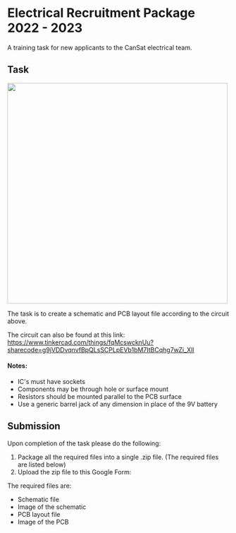 # Electrical Recruitment Package 2022 - 2023

A training task for new applicants to the CanSat electrical team.

## Task
<img src="https://github.com/ryerson-cansat/CanSat_2022-2023_Training_Tasks/blob/main/Electrical%20Training%20Task/Images/555%20Timer%20Circuit.jpg" width="500">  

The task is to create a schematic and PCB layout file according to the circuit above.

The circuit can also be found at this link: https://www.tinkercad.com/things/fqMcswcknUu?sharecode=g9jVDDvqnvfBpQLsSCPLpEVb1bM7ItBCqhg7wZi_XlI  

#### Notes:
- IC's must have sockets
- Components may be through hole or surface mount
- Resistors should be mounted parallel to the PCB surface
- Use a generic barrel jack of any dimension in place of the 9V battery

## Submission

Upon completion of the task please do the following:
1. Package all the required files into a single .zip file. (The required files are listed below)
2. Upload the zip file to this Google Form: 

The required files are:
- Schematic file
- Image of the schematic
- PCB layout file
- Image of the PCB